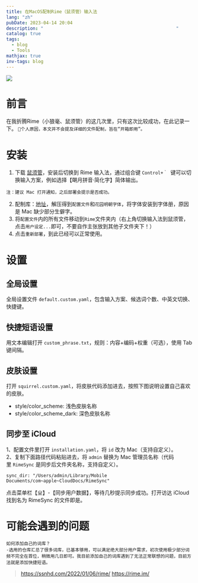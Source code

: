 ```yaml
---
title: 在MacOS配制Rime（鼠须管）输入法
lang: "zh"
pubDate: 2023-04-14 20:04
description: "                                                  "
catalog: true
tags:
  - blog
  - Tools
mathjax: true
inv-tags: blog
---
```

![](https://rime.im/images/home-title.svg)
# 前言
在我折腾Rime（小狼毫、鼠须管）的这几次里，只有这次比较成功，在此记录一下。
`🛑个人原因，本文并不会提及详细的文件配制，旨在“开箱即用”。`

# 安装
1. 下载 [鼠须管](https://rime.im/)，安装后切换到 Rime 输入法，通过组合键 `Control+｀`  键可以切换输入方案，例如选择【朙月拼音·简化字】简体输出。
```
注：建议 Mac 打开通知，之后部署会提示是否成功。
```
2. 配制库：[地址](https://github.com/ssnhd/rime)，解压得到`配置文件`和`花园明朝字体`，将字体安装到字体册，原因是 Mac 缺少部分生僻字。
3. 将`配置文件`内的所有文件移动到`Rime`文件夹内（右上角切换输入法到鼠须管，点击`用户设定...`即可，不要自作主张放到其他子文件夹下！）
4. 点击`重新部署`，到此已经可以正常使用。

# 设置
## 全局设置
全局设置文件 `default.custom.yaml`，包含输入方案、候选词个数、中英文切换、快捷键。
## 快捷短语设置
用文本编辑打开 `custom_phrase.txt`，规则：内容+编码+权重（可选），使用 Tab 键间隔。
## 皮肤设置
打开 `squirrel.custom.yaml`，将皮肤代码添加进去，按照下图说明设置自己喜欢的皮肤。
-   style/color_scheme: 浅色皮肤名称
-   style/color_scheme_dark: 深色皮肤名称
## 同步至 iCloud
1、配置文件里打开 `installation.yaml`，将 `id` 改为 Mac（支持自定义）。  
2、复制下面路径代码粘贴进去，将 `admin` 替换为 Mac 管理员名称（代码里 `RimeSync` 是同步后文件夹名称，支持自定义）。
```
sync_dir: "/Users/admin/Library/Mobile Documents/com~apple~CloudDocs/RimeSync"
```
点击菜单栏【ㄓ】-【同步用户数据】，等待几秒提示同步成功。打开访达 iCloud 找到名为 RimeSync 的文件即是。
# 可能会遇到的问题
```
如何添加自己的词库？
-选用的仓库汇总了很多词库，已基本够用，可以满足绝大部分用户需求，初次使用极少部分词频不完全在首位，稍微用几日即可。我目前添加自己的词库遇到了无法正常联想的问题，目前方法就是添加快捷短语。
```

> https://ssnhd.com/2022/01/06/rime/
> https://rime.im/
